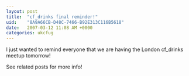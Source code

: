 ```yaml
---
layout: post
title:  "cf_drinks final reminder!"
uid:	"8A9A66CB-D48C-7466-B92E313C116B5618"
date:   2007-03-12 11:08 AM +0000
categories: ukcfug
---
```

I just wanted to remind everyone that we are having the London cf_drinks meetup tomorrow!

See related posts for more info!